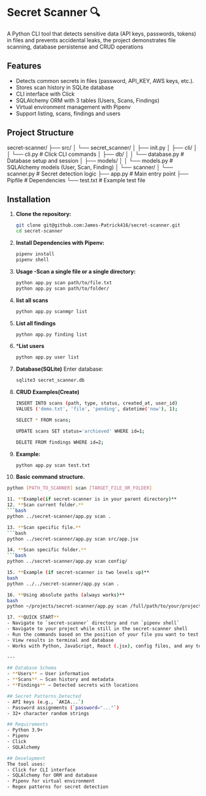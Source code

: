 # Secret Scanner 🔍

A Python CLI tool that detects sensitive data (API keys, passwords, tokens) in files and prevents accidental leaks, the project demonstrates file scanning, database persistense and CRUD operations

## Features

- Detects common secrets in files (password, API_KEY, AWS keys, etc.).
- Stores scan history in SQLite database
- CLI interface with Click
- SQLAlchemy ORM with 3 tables (Users, Scans, Findings)
- Virtual environment management with Pipenv
- Support listing, scans, findings and users

## Project Structure
secret-scanner/
├── src/
│ └── secret_scanner/
│ ├── init.py
│ ├── cli/
│ │ └── cli.py # Click CLI commands
│ ├── db/
│ │ └── database.py # Database setup and session
│ ├── models/
│ │ └── models.py # SQLAlchemy models (User, Scan, Finding)
│ └── scanner/
│ └── scanner.py # Secret detection logic
├── app.py # Main entry point
├── Pipfile # Dependencies
└── test.txt # Example test file

## Installation

1. **Clone the repository:**
   ```bash
   git clone git@github.com:James-Patrick416/secret-scanner.git
   cd secret-scanner

2. **Install Dependencies with Pipenv:**
   ```bash
   pipenv install
   pipenv shell

3. **Usage -Scan a single file or a single directory:**
   ```bash
   python app.py scan path/to/file.txt  
   python app.py scan path/to/folder/

4. **list all  scans**
   ```bash
   python app.py scanmgr list

5. **List all findings**
   ```bash
   python app.py finding list 

6. ***List users**
   ```bash
   python app.py user list

7. **Database(SQLite)**
   Enter database:
   ```bash
   sqlite3 secret_scanner.db 

8. **CRUD Examples(Create)**
   ```bash
   INSERT INTO scans (path, type, status, created_at, user_id)
   VALUES ('demo.txt', 'file', 'pending', datetime('now'), 1);

   SELECT * FROM scans;

   UPDATE scans SET status='archieved' WHERE id=1;

   DELETE FROM findings WHERE id=2;

9. **Example:**
   ```bash
   python app.py scan test.txt

10. **Basic command structure.**
   ```bash
   python [PATH_TO_SCANNER] scan [TARGET_FILE_OR_FOLDER]

11. **Example(if secret-scanner is in your parent directory)**
12. **Scan current folder.**
   ```bash
   python ../secret-scanner/app.py scan .

13. **Scan specific file.**
   ```bash
   python ../secret-scanner/app.py scan src/app.jsx

14. **Scan specific folder.**
   ```bash
   python ../secret-scanner/app.py scan config/

15. **Example (if secret-scanner is two levels up)**  
bash
python ../../secret-scanner/app.py scan .

16. **Using absolute paths (always works)**  
bash
python ~/projects/secret-scanner/app.py scan /full/path/to/your/project

17. **QUICK START**
- Navigate to `secret-scanner` directory and run `pipenv shell`
- Navigate to your project while still in the secret-scanner shell
- Run the commands based on the position of your file you want to test (see examples above)  
- View results in terminal and database  
- Works with Python, JavaScript, React (.jsx), config files, and any text files  

---

## Database Schema
- **Users** – User information  
- **Scans** – Scan history and metadata  
- **Findings** – Detected secrets with locations  

## Secret Patterns Detected
- API keys (e.g., `AKIA...`)  
- Password assignments (`password="..."`)  
- 32+ character random strings  

## Requirements
- Python 3.9+  
- Pipenv  
- Click  
- SQLAlchemy  

## Development
The tool uses:
- Click for CLI interface  
- SQLAlchemy for ORM and database  
- Pipenv for virtual environment  
- Regex patterns for secret detection
